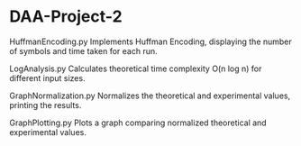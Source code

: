 # DAA-Project-2
HuffmanEncoding.py
Implements Huffman Encoding, displaying the number of symbols and time taken for each run.

LogAnalysis.py
Calculates theoretical time complexity O(n log n) for different input sizes.

GraphNormalization.py
Normalizes the theoretical and experimental values, printing the results.

GraphPlotting.py
Plots a graph comparing normalized theoretical and experimental values.
